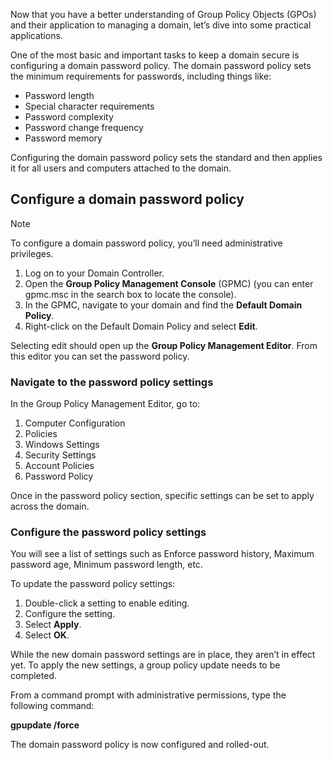 Now that you have a better understanding of Group Policy Objects (GPOs) and their application to managing a domain, let’s dive into some practical applications.

One of the most basic and important tasks to keep a domain secure is configuring a domain password policy. The domain password policy sets the minimum requirements for passwords, including things like:

 -  Password length
 -  Special character requirements
 -  Password complexity
 -  Password change frequency
 -  Password memory

Configuring the domain password policy sets the standard and then applies it for all users and computers attached to the domain.

## Configure a domain password policy

> [!NOTE]
> To configure a domain password policy, you’ll need administrative privileges.

1.  Log on to your Domain Controller.
2.  Open the **Group Policy Management Console** (GPMC) (you can enter gpmc.msc in the search box to locate the console).
3.  In the GPMC, navigate to your domain and find the **Default Domain Policy**.
4.  Right-click on the Default Domain Policy and select **Edit**.

Selecting edit should open up the **Group Policy Management Editor**. From this editor you can set the password policy.

### Navigate to the password policy settings

In the Group Policy Management Editor, go to:

1.  Computer Configuration
2.  Policies
3.  Windows Settings
4.  Security Settings
5.  Account Policies
6.  Password Policy

Once in the password policy section, specific settings can be set to apply across the domain.

### Configure the password policy settings

You will see a list of settings such as Enforce password history, Maximum password age, Minimum password length, etc.

To update the password policy settings:

1.  Double-click a setting to enable editing.
2.  Configure the setting.
3.  Select **Apply**.
4.  Select **OK**.

While the new domain password settings are in place, they aren’t in effect yet. To apply the new settings, a group policy update needs to be completed.

From a command prompt with administrative permissions, type the following command:

<!--- raw content start --->
**gpupdate /force**
<!--- raw content end --->

The domain password policy is now configured and rolled-out.
